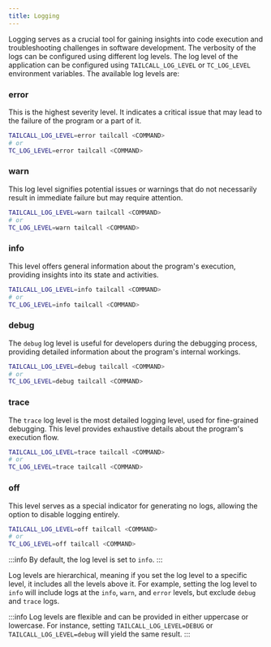 ```yaml
---
title: Logging
---
```

Logging serves as a crucial tool for gaining insights into code execution and troubleshooting challenges in software development. The verbosity of the logs can be configured using different log levels. The log level of the application can be configured using `TAILCALL_LOG_LEVEL` or `TC_LOG_LEVEL` environment variables. The available log levels are:

### error
This is the highest severity level. It indicates a critical issue that may lead to the failure of the program or a part of it.

```bash
TAILCALL_LOG_LEVEL=error tailcall <COMMAND>
# or 
TC_LOG_LEVEL=error tailcall <COMMAND>
```

### warn
This log level signifies potential issues or warnings that do not necessarily result in immediate failure but may require attention.

```bash
TAILCALL_LOG_LEVEL=warn tailcall <COMMAND>
# or 
TC_LOG_LEVEL=warn tailcall <COMMAND>
```

### info
This level offers general information about the program's execution, providing insights into its state and activities.

```bash
TAILCALL_LOG_LEVEL=info tailcall <COMMAND>
# or 
TC_LOG_LEVEL=info tailcall <COMMAND>
```

### debug
The `debug` log level is useful for developers during the debugging process, providing detailed information about the program's internal workings.

```bash
TAILCALL_LOG_LEVEL=debug tailcall <COMMAND>
# or 
TC_LOG_LEVEL=debug tailcall <COMMAND>
```

### trace
The `trace` log level is the most detailed logging level, used for fine-grained debugging. This level provides exhaustive details about the program's execution flow.

```bash
TAILCALL_LOG_LEVEL=trace tailcall <COMMAND>
# or 
TC_LOG_LEVEL=trace tailcall <COMMAND>
```

### off
This level serves as a special indicator for generating no logs, allowing the option to disable logging entirely.

```bash
TAILCALL_LOG_LEVEL=off tailcall <COMMAND>
# or 
TC_LOG_LEVEL=off tailcall <COMMAND>
```

:::info
By default, the log level is set to `info`.
:::

Log levels are hierarchical, meaning if you set the log level to a specific level, it includes all the levels above it. For example, setting the log level to `info` will include logs at the `info`, `warn`, and `error` levels, but exclude `debug` and `trace` logs.

:::info
Log levels are flexible and can be provided in either uppercase or lowercase. For instance, setting `TAILCALL_LOG_LEVEL=DEBUG` or `TAILCALL_LOG_LEVEL=debug` will yield the same result.
:::

